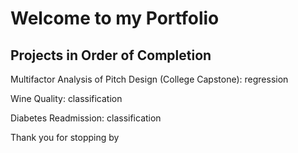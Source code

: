 # Welcome to my Portfolio
## Projects in Order of Completion

Multifactor Analysis of Pitch Design (College Capstone): regression

Wine Quality: classification

Diabetes Readmission: classification

Thank you for stopping by
